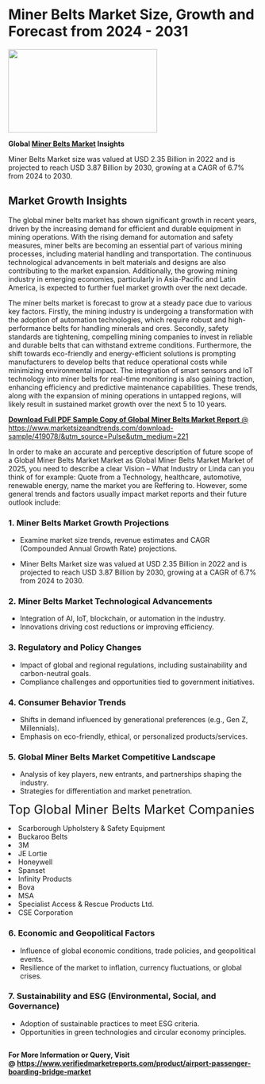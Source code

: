 <H1>Miner Belts Market Size, Growth and Forecast from 2024 - 2031</H1><img class="aligncenter size-medium wp-image-584254" src="https://thirdeyenews.in/wp-content/uploads/2024/09/Global-Market-Research-300x168.jpeg" alt="" width="300" height="168" /><p><strong>Global&nbsp;<a href="https://www.marketsizeandtrends.com/download-sample/419078/&amp;utm_source=Pulse&amp;utm_medium=221">Miner Belts Market</a> Insights</strong></p><p>Miner Belts Market size was valued at USD 2.35 Billion in 2022 and is projected to reach USD 3.87 Billion by 2030, growing at a CAGR of 6.7% from 2024 to 2030.</p><p><h2>Market Growth Insights</h2> <p>The global miner belts market has shown significant growth in recent years, driven by the increasing demand for efficient and durable equipment in mining operations. With the rising demand for automation and safety measures, miner belts are becoming an essential part of various mining processes, including material handling and transportation. The continuous technological advancements in belt materials and designs are also contributing to the market expansion. Additionally, the growing mining industry in emerging economies, particularly in Asia-Pacific and Latin America, is expected to further fuel market growth over the next decade.</p> <p><a href="javascript:void(0)"></a></p> <p>The miner belts market is forecast to grow at a steady pace due to various key factors. Firstly, the mining industry is undergoing a transformation with the adoption of automation technologies, which require robust and high-performance belts for handling minerals and ores. Secondly, safety standards are tightening, compelling mining companies to invest in reliable and durable belts that can withstand extreme conditions. Furthermore, the shift towards eco-friendly and energy-efficient solutions is prompting manufacturers to develop belts that reduce operational costs while minimizing environmental impact. The integration of smart sensors and IoT technology into miner belts for real-time monitoring is also gaining traction, enhancing efficiency and predictive maintenance capabilities. These trends, along with the expansion of mining operations in untapped regions, will likely result in sustained market growth over the next 5 to 10 years. <p><a href="javascript:void(0)"></p><p><span class=""><strong>Download Full PDF Sample Copy of Global Miner Belts Market Report</strong> @ <a href="https://www.marketsizeandtrends.com/download-sample/419078/&amp;utm_source=Pulse&amp;utm_medium=221" target="_blank">https://www.marketsizeandtrends.com/download-sample/419078/&amp;utm_source=Pulse&amp;utm_medium=221</a></span></p><p>In order to make an accurate and perceptive description of future scope of a Global&nbsp;Miner Belts Market Market as Global&nbsp;Miner Belts Market Market of 2025, you need to describe a clear Vision &ndash; What Industry or Linda can you think of for example: Quote from a Technology, healthcare, automotive, renewable energy, name the market you are Reffering to. However, some general trends and factors usually impact market reports and their future outlook include:</p><h3>1.&nbsp;<strong>Miner Belts Market Growth Projections</strong></h3><ul><li>Examine market size trends, revenue estimates and CAGR (Compounded Annual Growth Rate) projections.</li><li><p>Miner Belts Market size was valued at USD 2.35 Billion in 2022 and is projected to reach USD 3.87 Billion by 2030, growing at a CAGR of 6.7% from 2024 to 2030.</p></li></ul><h3>2.&nbsp;<strong>Miner Belts Market Technological Advancements</strong></h3><ul><li>Integration of AI, IoT, blockchain, or automation in the industry.</li><li>Innovations driving cost reductions or improving efficiency.</li></ul><h3>3.&nbsp;<strong>Regulatory and Policy Changes</strong></h3><ul><li>Impact of global and regional regulations, including sustainability and carbon-neutral goals.</li><li>Compliance challenges and opportunities tied to government initiatives.</li></ul><h3>4.&nbsp;<strong>Consumer Behavior Trends</strong></h3><ul><li>Shifts in demand influenced by generational preferences (e.g., Gen Z, Millennials).</li><li>Emphasis on eco-friendly, ethical, or personalized products/services.</li></ul><h3>5.&nbsp;<strong>Global Miner Belts Market Competitive Landscape</strong></h3><ul><li>Analysis of key players, new entrants, and partnerships shaping the industry.</li><li>Strategies for differentiation and market penetration.</li></ul><p data-pm-slice="1 1 []"><span style="color: inherit; font-family: inherit; font-size: 25px;">Top Global Miner Belts Market Companies</span></p><div class="" data-test-id=""><p><li>Scarborough Upholstery & Safety Equipment</li><li> Buckaroo Belts</li><li> 3M</li><li> JE Lortie</li><li> Honeywell</li><li> Spanset</li><li> Infinity Products</li><li> Bova</li><li> MSA</li><li> Specialist Access & Rescue Products Ltd.</li><li> CSE Corporation</li></p></div><h3>6.&nbsp;<strong>Economic and Geopolitical Factors</strong></h3><ul><li>Influence of global economic conditions, trade policies, and geopolitical events.</li><li>Resilience of the market to inflation, currency fluctuations, or global crises.</li></ul><h3>7.&nbsp;<strong>Sustainability and ESG (Environmental, Social, and Governance)</strong></h3><ul><li>Adoption of sustainable practices to meet ESG criteria.</li><li>Opportunities in green technologies and circular economy principles.</li></ul><h2><strong style="font-size: 14px;">For More Information or Query, Visit @&nbsp;</strong><a style="background-color: #ffffff; font-size: 14px;" href="https://www.marketsizeandtrends.com/report/miner-belts-market/" target="_blank">https://www.verifiedmarketreports.com/product/airport-passenger-boarding-bridge-market</a></h2>
